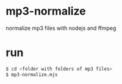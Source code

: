 # mp3-normalize

normalize mp3 files with nodejs and ffmpeg

# run

```sh
$ cd <folder with folders of mp3 files>
$ mp3-normalize.mjs
```
